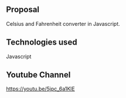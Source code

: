 
Proposal
-----------------------------------------------------------------------------------------
Celsius and Fahrenheit converter in Javascript.

Technologies used
-----------------------------------------------------------------------------------------
Javascript

Youtube Channel
-----------------------------------------------------------------------------------------
https://youtu.be/5jpc_6a1KlE
